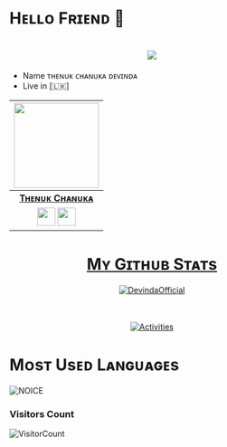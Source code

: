 # Hᴇʟʟᴏ Fʀɪᴇɴᴅ 🥰

<h1 align="center"><a href="https://github.com/Thenuk-Cha/Thenuk-Cha"><img src="https://readme-typing-svg.herokuapp.com?font=calibri&color=purple&size=35&center=true&lines=i'm+thenuk"></a></h1>

- Name ᴛʜᴇɴᴜᴋ ᴄʜᴀɴᴜᴋᴀ ᴅᴇᴠɪɴᴅᴀ 
- Live in [🇱🇰]

| <a href="https://t.me/Devinda_Xz"><img src="https://telegra.ph/file/256b568316b48b660a6f4.jpg" width="150px" height="150px" /></a> |
|:---------------------------------------------------------------------------------------------------------------------------------------: |
|       **[Tʜᴇɴᴜᴋ Cʜᴀɴᴜᴋᴀ](https://t.me/Devinda_Xz)**                                                                                |
| <a href="https://t.me/Devinda_Xz"><img src="https://cdn4.iconfinder.com/data/icons/logos-and-brands/512/335_Telegram_logo-256.png" width="32px" height="32px"></a>                                                                                                                                                                <a href="https://youtube.com/channel/UCGEeplQYBOpE8SBe-GuMDow"><img src="https://cdn3.iconfinder.com/data/icons/2018-social-media-logotypes/1000/2018_social_media_popular_app_logo_youtube-256.png" width="32px" height="32px"></a>                                  
<!-- Your badges
You can use the website to generate badges: https://shields.io/
-->

<div align="center"><a href="https://github.com/DevindaOfficial/DevindaOfficial">

# Mʏ Gɪᴛʜᴜʙ Sᴛᴀᴛs

<p><img align="center" src="https://github-readme-stats.vercel.app/api?username=DevindaOfficial&show_icons=true&theme=midnight-purple" alt="DevindaOfficial" /></p>
</div><br/>
<br/><div align="center">
<a href="https://github.com/DevindaOfficial/DevindaOfficial"><img src="https://metrics.lecoq.io/DevindaOfficial?template=classic&repositories.forks=true&languages=1&languages.colors=github&languages.threshold=0%25&config.timezone=Asia%2FSemarang" alt="Activities"></a>
</div>


#     Mᴏsᴛ Usᴇᴅ Lᴀɴɢᴜᴀɢᴇs
![NOICE](https://github-readme-stats.vercel.app/api/top-langs/?username=DevindaOfficial&theme=dark&show_icons=true)


### **Visitors Count**  
![VisitorCount](https://profile-counter.glitch.me/{Thenuk-Cha}/count.svg)





